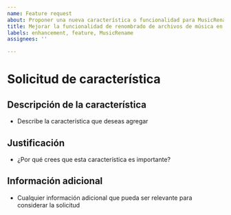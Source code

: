 ```yaml
---
name: Feature request
about: Proponer una nueva característica o funcionalidad para MusicRename
title: Mejorar la funcionalidad de renombrado de archivos de música en MusicRename
labels: enhancement, feature, MusicRename
assignees: ''

---
```


# Solicitud de característica

## Descripción de la característica

* Describe la característica que deseas agregar

## Justificación

* ¿Por qué crees que esta característica es importante?

## Información adicional

* Cualquier información adicional que pueda ser relevante para considerar la solicitud
